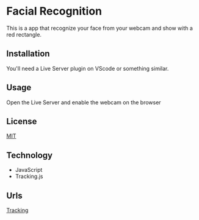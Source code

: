 # Facial Recognition

This is a app that recognize your face from your webcam and show with a red rectangle.

## Installation

You'll need a Live Server plugin on VScode or something similar.

## Usage

Open the Live Server and enable the webcam on the browser

## License
[MIT](https://choosealicense.com/licenses/mit/)

## Technology

- JavaScript
- Tracking.js

## Urls

[Tracking](https://trackingjs.com/)
